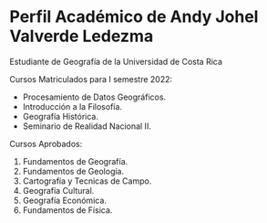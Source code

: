 # Perfil Académico de Andy Johel Valverde Ledezma

Estudiante de Geografía de la Universidad de Costa Rica

Cursos Matriculados para I semestre 2022:  
- Procesamiento de Datos Geográficos.  
- Introducción a la Filosofía.  
- Geografía Histórica.  
- Seminario de Realidad Nacional II.  

Cursos Aprobados:  
1. Fundamentos de Geografía.  
2. Fundamentos de Geología.  
3. Cartografía y Tecnicas de Campo.  
4. Geografía Cultural.  
5. Geografía Económica.  
6. Fundamentos de Física.  

